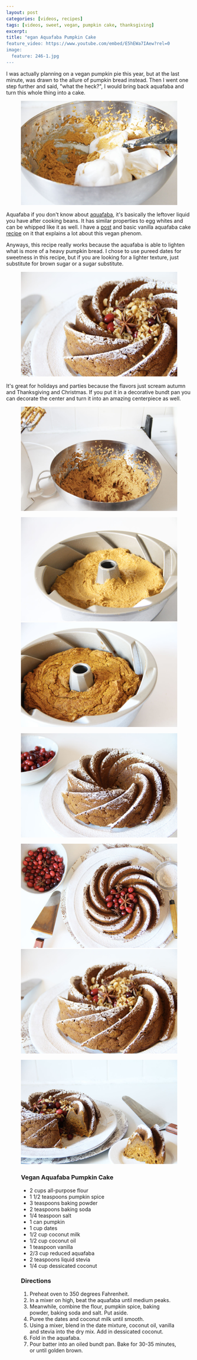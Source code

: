 ```yaml
---
layout: post
categories: [videos, recipes]
tags: [videos, sweet, vegan, pumpkin cake, thanksgiving]
excerpt: 
title: "egan Aquafaba Pumpkin Cake
feature_video: https://www.youtube.com/embed/E5hEWa7IAew?rel=0
image:
  feature: 246-1.jpg
---
```


I was actually planning on a vegan pumpkin pie this year, but at the last minute, was drawn to the allure of pumpkin bread instead.  Then I went one step further and said, "what the heck?", I would bring back aquafaba and turn this whole thing into a cake.

<figure>
    <img src="/images/246-3.jpg">
</figure> 

Aquafaba if you don't know about [aquafaba](http://eastmeetskitchen.com/videos/blog/what-is-aquafaba/), it's basically the leftover liquid you have after cooking beans.  It has similar properties to egg whites and can be whipped like it as well.  I have a [post](http://eastmeetskitchen.com/videos/blog/what-is-aquafaba/) and basic vanilla aquafaba cake [recipe](http://eastmeetskitchen.com/videos/recipes/aquafaba-vanilla-sponge-cake/) on it that explains a lot about this vegan phenom.

Anyways, this recipe really works because the aquafaba is able to lighten what is more of a heavy pumpkin bread.  I chose to use pureed dates for sweetness in this recipe, but if you are looking for a lighter texture, just substitute for brown sugar or a sugar substitute.

<figure>
    <img src="/images/246-8.jpg">
</figure> 

It's great for holidays and parties because the flavors just scream autumn and Thanksgiving and Christmas.  If you put it in a decorative bundt pan you can decorate the center and turn it into an amazing centerpiece as well.

<figure>
    <img src="/images/246-2.jpg">
</figure> 

<figure class="half">
<img src="/images/246-4.jpg">
<img src="/images/246-5.jpg">
</figure>

<figure>
    <img src="/images/246-6.jpg">
</figure> 

<figure class="half">
<img src="/images/246-7.jpg">
<img src="/images/246-9.jpg">
</figure>

<figure>
    <img src="/images/246-10.jpg">
</figure> 


<figure class="ingredients" markdown="1">

### Vegan Aquafaba Pumpkin Cake

- 2 cups all-purpose flour 
- 1 1/2 teaspoons pumpkin spice
- 3 teaspoons baking powder
- 2 teaspoons baking soda
- 1/4 teaspoon salt
- 1 can pumpkin
- 1 cup dates
- 1/2 cup coconut milk
- 1/2 cup coconut oil
- 1 teaspoon vanilla
- 2/3 cup reduced aquafaba
- 2 teaspoons liquid stevia
- 1/4 cup dessicated coconut
</figure>

<figure class="directions" markdown="1">

### Directions

1. Preheat oven to 350 degrees Fahrenheit.
2. In a mixer on high, beat the aquafaba until medium peaks.
3. Meanwhile, combine the flour, pumpkin spice, baking powder, baking soda and salt. Put aside.
4.  Puree the dates and coconut milk until smooth.
5.  Using a mixer, blend in the date mixture, coconut oil, vanilla and stevia into the dry mix. Add in dessicated coconut.
6. Fold in the aquafaba.
7. Pour batter into an oiled bundt pan.  Bake for 30-35 minutes, or until golden brown.

